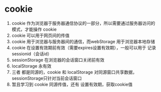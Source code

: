 # cookie

1. cookie 作为浏览器于服务器通信协议的一部分，所以需要通过服务器访问的模式，才能操作 cookie 
2. cookie 可以用于网页间的传值
3. cookie 用于浏览器与服务器间的通信，而webStorage 用于浏览器本地存储
4. cookie 在设置有效期前有效（需要expires设置有效期），一般可以用于 记录sessionid（会话id）
5. sessionStorage 在浏览器的会话窗口关闭前有效
6. localStorage 永有效
7. 三者 都是同源的，cookie 和 localStorage 对同源窗口共享数据，sessionStorage只针对当前会话窗口
8. 暂且学习到 cookie 同源传值，还有 设置有效期，获取cookie值